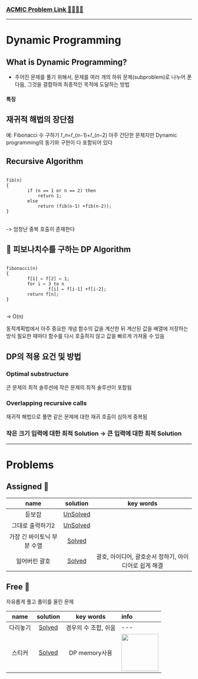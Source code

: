 ### [ACMIC Problem Link 👨‍💻👩‍💻](https://www.acmicpc.net/group/practice/9719/1)

---

# Dynamic Programming

## What is Dynamic Programming?

* 주어진 문제를 풀기 위해서, 문제를 여러 개의 하위 문제(subproblem)로 나누어 푼 다음, 그것을 결합하여 최종적인 목적에 도달하는 방법


#### 특징
## 재귀적 해법의 장단점
예: Fibonacci 수 구하기
𝑓_𝑛=𝑓_(𝑛−1)+𝑓_(𝑛−2)
아주 간단한 문제지만 Dynamic programming의 동기와 구현이 다 포함되어 있다

## Recursive Algorithm
<pre>
<code>
fib(n) 
{ 
        if (n == 1 or n == 2) then
            return 1; 
        else
            return (fib(n-1) +fib(n-2)); 
} 
</code>
</pre>
-> 엄청난 중복 호출이 존재한다

## 🍔 피보나치수를 구하는 DP Algorithm
<pre>
<code>
fibonacci(n) 
{ 
        f[1] ← f[2] ← 1; 
        for i ← 3 to n 
                f[i] ← f[i-1] +f[i-2]; 
        return f[n]; 
} 
</code>
</pre>
-> O(n)

동적계획법에서 아주 중요한 개념
함수의 값을 계산한 뒤 계산된 값을 배열에 저장하는 방식
필요한 때마다 함수를 다시 호출하지 않고 값을 빠르게 가져올 수 있음

## DP의 적용 요건 및 방법
### Optimal substructure
큰 문제의 최적 솔루션에 작은 문제의 최적 솔루션이 포함됨
### Overlapping recursive calls
재귀적 해법으로 풀면 같은 문제에 대한 재귀 호출이 심하게 중복됨
### 작은 크기 입력에 대한 최적 Solution -> 큰 입력에 대한 최적 Solution


---
# Problems

## Assigned 📌

|name|solution|key words|
|:-:|:-:|:-:|
|듣보잡|[UnSolved](problems/듣보잡)|
|그대로 출력하기2|[UnSolved](problems/그대로출력하기2)|
|가장 긴 바이토닉 부분 수열|[Solved](problems/가장긴바이토닉부분수열)|
|잃어버린 괄호|[Solved](problems/잃어버린괄호) |괄호, 아이디어, 괄호순서 정하기, 아이디어로 쉽게 해결

## Free 🤗

자유롭게 풀고 풀이를 올린 문제

|name|solution|key words|info|
|:-:|:-:|:-:|:--|
|다리놓기|[Solved](problems/다리놓기)|경우의 수 조합, 쉬움|---|
|스티커|[Solved](problems/스티커)|DP memory사용|<img src="https://latex.codecogs.com/gif.latex?\underset{2\times&space;N}{Matrix},&space;\underset{2\times&space;2}{dp}" width=100> |
